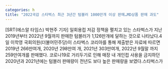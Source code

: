```yaml
---
categories: h
title: "2022국감 스타벅스 최근 3년간 텀블러 1000만개 이상 판매…MD상품 판매 과도"
---
```

[SRT(에스알 타임스) 박현주 기자] 일회용컵 저감 정책을 펼치고 있는 스타벅스가 지난 2019년부터 2022년 9월까지 판매한 텀블러가 1,126만개에 달하는 것으로 나타났다.4일 이학영 국회의원(더불어민주당)이 스타벅스 코리아를 통해 제출받은 자료에 따르면 2019년 266만여개, 2020년 298만여 개, 2021년 303만여개, 2022년 9월말 까지 259만여개를 판매했다. 코로나19로 거리두기로 인해 매장 내 개인컵 사용을 금지하던 2020년과 2021년에는 텀블러 판매량이 전년도 보다 높은 판매량을 보였다.스타벅스가